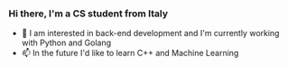 ### Hi there, I'm a CS student from Italy

- 🔭 I am interested in back-end development and I'm currently working with Python and Golang
-  📫 In the future I'd like to learn C++ and Machine Learning
